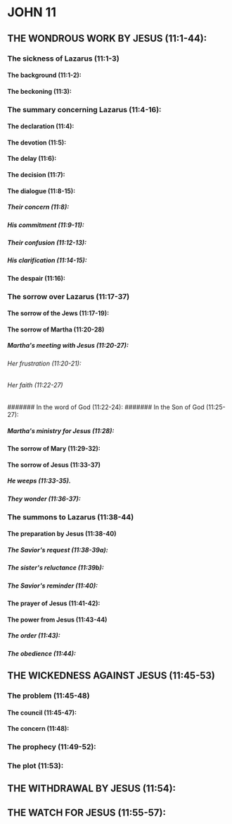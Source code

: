 ---
---
# JOHN 11
## THE WONDROUS WORK BY JESUS (11:1-44): 
###  The sickness of Lazarus (11:1-3) 
####  The background (11:1-2): 
####  The beckoning (11:3): 
###  The summary concerning Lazarus (11:4-16): 
####  The declaration (11:4): 
####  The devotion (11:5): 
####  The delay (11:6): 
####  The decision (11:7): 
####  The dialogue (11:8-15): 
#####  Their concern (11:8): 
#####  His commitment (11:9-11): 
#####  Their confusion (11:12-13): 
#####  His clarification (11:14-15): 
####  The despair (11:16): 
###  The sorrow over Lazarus (11:17-37) 
####  The sorrow of the Jews (11:17-19): 
####  The sorrow of Martha (11:20-28) 
#####  Martha\'s meeting with Jesus (11:20-27): 
######  Her frustration (11:20-21): 
######  Her faith (11:22-27) 
#######  In the word of God (11:22-24): 
#######  In the Son of God (11:25-27): 
#####  Martha\'s ministry for Jesus (11:28): 
####  The sorrow of Mary (11:29-32): 
####  The sorrow of Jesus (11:33-37) 
#####  He weeps (11:33-35). 
#####  They wonder (11:36-37): 
###  The summons to Lazarus (11:38-44) 
####  The preparation by Jesus (11:38-40) 
#####  The Savior\'s request (11:38-39a): 
#####  The sister\'s reluctance (11:39b): 
#####  The Savior\'s reminder (11:40): 
####  The prayer of Jesus (11:41-42): 
####  The power from Jesus (11:43-44) 
#####  The order (11:43): 
#####  The obedience (11:44): 
## THE WICKEDNESS AGAINST JESUS (11:45-53) 
###  The problem (11:45-48) 
####  The council (11:45-47): 
####  The concern (11:48): 
###  The prophecy (11:49-52): 
###  The plot (11:53): 
## THE WITHDRAWAL BY JESUS (11:54): 
## THE WATCH FOR JESUS (11:55-57): 
